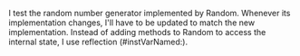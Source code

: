 I test the random number generator implemented by Random. Whenever its implementation changes, I'll have to be updated to match the new implementation.
Instead of adding methods to Random to access the internal state, I use reflection (#instVarNamed:).